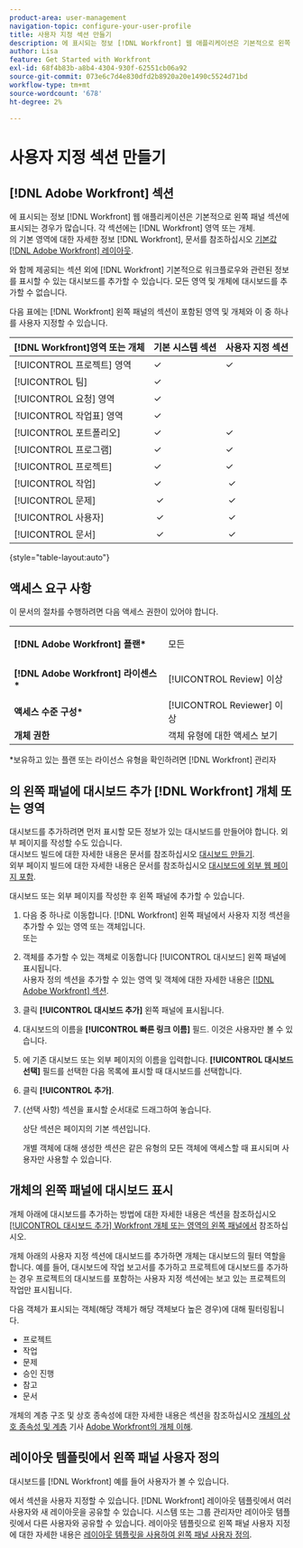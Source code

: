 ```yaml
---
product-area: user-management
navigation-topic: configure-your-user-profile
title: 사용자 지정 섹션 만들기
description: 에 표시되는 정보 [!DNL Workfront] 웹 애플리케이션은 기본적으로 왼쪽 패널의 섹션에 표시되는 경우가 많습니다. 각 섹션에는 [!DNL Workfront] 영역 또는 개체.
author: Lisa
feature: Get Started with Workfront
exl-id: 68f4b83b-a8b4-4304-930f-62551cb06a92
source-git-commit: 073e6c7d4e830dfd2b8920a20e1490c5524d71bd
workflow-type: tm+mt
source-wordcount: '678'
ht-degree: 2%

---
```


# 사용자 지정 섹션 만들기

## [!DNL Adobe Workfront] 섹션

에 표시되는 정보 [!DNL Workfront] 웹 애플리케이션은 기본적으로 왼쪽 패널 섹션에 표시되는 경우가 많습니다. 각 섹션에는 [!DNL Workfront] 영역 또는 개체.\
의 기본 영역에 대한 자세한 정보 [!DNL Workfront], 문서를 참조하십시오 [기본값 [!DNL Adobe Workfront] 레이아웃](../../../administration-and-setup/customize-workfront/use-layout-templates/about-the-default-wf-layout.md).

와 함께 제공되는 섹션 외에 [!DNL Workfront] 기본적으로 워크플로우와 관련된 정보를 표시할 수 있는 대시보드를 추가할 수 있습니다. 모든 영역 및 개체에 대시보드를 추가할 수 없습니다.

다음 표에는 [!DNL Workfront] 왼쪽 패널의 섹션이 포함된 영역 및 개체와 이 중 하나를 사용자 지정할 수 있습니다.

| **[!DNL Workfront]영역 또는 개체** | **기본 시스템 섹션** | **사용자 지정 섹션** |
|---|---|---|
| [!UICONTROL 프로젝트] 영역 | ✓ | ✓ |
| [!UICONTROL 팀] | ✓ |   |
| [!UICONTROL 요청] 영역 | ✓ |   |
| [!UICONTROL 작업표] 영역 | ✓ |   |
| [!UICONTROL 포트폴리오] | ✓ | ✓ |
| [!UICONTROL 프로그램] | ✓ | ✓ |
| [!UICONTROL 프로젝트] | ✓ | ✓ |
| [!UICONTROL 작업] | ✓ |  ✓ |
| [!UICONTROL 문제] |  ✓ |  ✓ |
| [!UICONTROL 사용자] |  ✓ |  ✓ |
| [!UICONTROL 문서] |  ✓ |  ✓ |

{style="table-layout:auto"}

## 액세스 요구 사항

이 문서의 절차를 수행하려면 다음 액세스 권한이 있어야 합니다.

<table style="table-layout:auto"> 
 <col> 
 </col> 
 <col> 
 </col> 
 <tbody> 
  <tr> 
   <td role="rowheader"><strong>[!DNL Adobe Workfront] 플랜*</strong></td> 
   <td> <p>모든</p> </td> 
  </tr> 
  <tr> 
   <td role="rowheader"><strong>[!DNL Adobe Workfront] 라이센스*</strong></td> 
   <td> <p>[!UICONTROL Review] 이상</p> </td> 
  </tr> 
  <tr> 
   <td role="rowheader"><strong>액세스 수준 구성*</strong></td> 
   <td>[!UICONTROL Reviewer] 이상</td> 
  </tr> 
  <tr> 
   <td role="rowheader"><strong>개체 권한</strong></td> 
   <td>객체 유형에 대한 액세스 보기</td> 
  </tr> 
 </tbody> 
</table>

&#42;보유하고 있는 플랜 또는 라이선스 유형을 확인하려면 [!DNL Workfront] 관리자

## 의 왼쪽 패널에 대시보드 추가 [!DNL Workfront] 개체 또는 영역

대시보드를 추가하려면 먼저 표시할 모든 정보가 있는 대시보드를 만들어야 합니다. 외부 페이지를 작성할 수도 있습니다.\
대시보드 빌드에 대한 자세한 내용은 문서를 참조하십시오 [대시보드 만들기](../../../reports-and-dashboards/dashboards/creating-and-managing-dashboards/create-dashboard.md).\
외부 페이지 빌드에 대한 자세한 내용은 문서를 참조하십시오 [대시보드에 외부 웹 페이지 포함](../../../reports-and-dashboards/dashboards/creating-and-managing-dashboards/embed-external-web-page-dashboard.md).

대시보드 또는 외부 페이지를 작성한 후 왼쪽 패널에 추가할 수 있습니다.

1. 다음 중 하나로 이동합니다. [!DNL Workfront] 왼쪽 패널에서 사용자 지정 섹션을 추가할 수 있는 영역 또는 객체입니다.\
   또는
1. 객체를 추가할 수 있는 객체로 이동합니다 [!UICONTROL 대시보드] 왼쪽 패널에 표시됩니다.\
   사용자 정의 섹션을 추가할 수 있는 영역 및 객체에 대한 자세한 내용은 [[!DNL Adobe Workfront] 섹션](#adobe-workfront-sections).
1. 클릭 **[!UICONTROL 대시보드 추가]** 왼쪽 패널에 표시됩니다.
1. 대시보드의 이름을 **[!UICONTROL 빠른 링크 이름]** 필드. 이것은 사용자만 볼 수 있습니다.
1. 에 기존 대시보드 또는 외부 페이지의 이름을 입력합니다. **[!UICONTROL 대시보드 선택]** 필드를 선택한 다음 목록에 표시할 때 대시보드를 선택합니다.
1. 클릭 **[!UICONTROL 추가]**.
1. (선택 사항) 섹션을 표시할 순서대로 드래그하여 놓습니다.

   상단 섹션은 페이지의 기본 섹션입니다.

   개별 객체에 대해 생성한 섹션은 같은 유형의 모든 객체에 액세스할 때 표시되며 사용자만 사용할 수 있습니다.

## 개체의 왼쪽 패널에 대시보드 표시

개체 아래에 대시보드를 추가하는 방법에 대한 자세한 내용은 섹션을 참조하십시오 [[!UICONTROL 대시보드 추가] Workfront 개체 또는 영역의 왼쪽 패널에서](#add-a-dashboard-in-the-left-panel-of-a-workfront-object-or-area) 참조하십시오.

개체 아래의 사용자 지정 섹션에 대시보드를 추가하면 개체는 대시보드의 필터 역할을 합니다. 예를 들어, 대시보드에 작업 보고서를 추가하고 프로젝트에 대시보드를 추가하는 경우 프로젝트의 대시보드를 포함하는 사용자 지정 섹션에는 보고 있는 프로젝트의 작업만 표시됩니다.

다음 객체가 표시되는 객체(해당 객체가 해당 객체보다 높은 경우)에 대해 필터링됩니다.

* 프로젝트
* 작업
* 문제
* 승인 진행
* 참고
* 문서

개체의 계층 구조 및 상호 종속성에 대한 자세한 내용은 섹션을 참조하십시오 [개체의 상호 종속성 및 계층](../../../workfront-basics/navigate-workfront/workfront-navigation/understand-objects.md#understanding-interdependency-and-hierarchy-of-objects) 기사 [Adobe Workfront의 개체 이해](../../../workfront-basics/navigate-workfront/workfront-navigation/understand-objects.md).

## 레이아웃 템플릿에서 왼쪽 패널 사용자 정의

대시보드를 [!DNL Workfront] 예를 들어 사용자가 볼 수 있습니다.

에서 섹션을 사용자 지정할 수 있습니다. [!DNL Workfront] 레이아웃 템플릿에서 여러 사용자와 새 레이아웃을 공유할 수 있습니다. 시스템 또는 그룹 관리자만 레이아웃 템플릿에서 다른 사용자와 공유할 수 있습니다. 레이아웃 템플릿으로 왼쪽 패널 사용자 지정에 대한 자세한 내용은 [레이아웃 템플릿을 사용하여 왼쪽 패널 사용자 정의](/help/quicksilver/administration-and-setup/customize-workfront/use-layout-templates/customize-left-panel.md).
